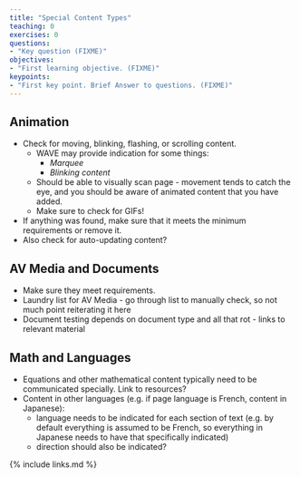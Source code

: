 ```yaml
---
title: "Special Content Types"
teaching: 0
exercises: 0
questions:
- "Key question (FIXME)"
objectives:
- "First learning objective. (FIXME)"
keypoints:
- "First key point. Brief Answer to questions. (FIXME)"
---
```


## Animation

- Check for moving, blinking, flashing, or scrolling content.
    - WAVE may provide indication for some things:
        - _Marquee_
        - _Blinking content_
    - Should be able to visually scan page - movement tends to catch the eye, and you should be aware of animated content that you have added.
    - Make sure to check for GIFs!
- If anything was found, make sure that it meets the minimum requirements or remove it.
- Also check for auto-updating content?

## AV Media and Documents

- Make sure they meet requirements.
- Laundry list for AV Media - go through list to manually check, so not much point reiterating it here
- Document testing depends on document type and all that rot - links to relevant material

## Math and Languages

- Equations and other mathematical content typically need to be communicated specially. Link to resources?
- Content in other languages (e.g. if page language is French, content in Japanese):
    - language needs to be indicated for each section of text (e.g. by default everything is assumed to be French, so everything in Japanese needs to have that specifically indicated)
    - direction should also be indicated?

{% include links.md %}
